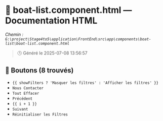 # 📄 boat-list.component.html — Documentation HTML
*Chemin : `G:\project\Stage4to5\application\FrontEnd\src\app\components\boat-list\boat-list.component.html`*

> 🕒 Généré le 2025-07-08 13:56:57

## 🔘 Boutons (8 trouvés)
- `{{ showFilters ? 'Masquer les filtres' : 'Afficher les filtres' }}`
- `Nous Contacter`
- `Tout Effacer`
- `Précédent`
- `{{ i + 1 }}`
- `Suivant`
- `Réinitialiser les Filtres`
